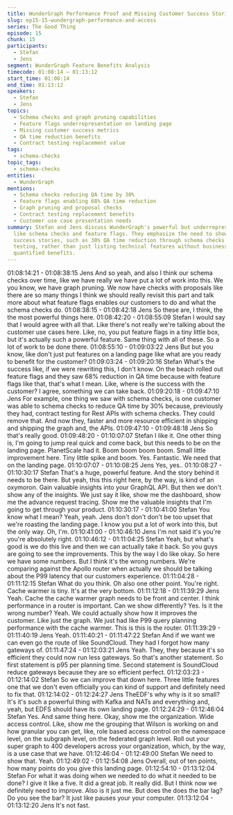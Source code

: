 ```yaml
---
title: WunderGraph Performance Proof and Missing Customer Success Stories
slug: ep15-15-wundergraph-performance-and-access
series: The Good Thing
episode: 15
chunk: 15
participants:
  - Stefan
  - Jens
segment: WunderGraph Feature Benefits Analysis
timecode: 01:08:14 – 01:13:12
start_time: 01:08:14
end_time: 01:13:12
speakers:
  - Stefan
  - Jens
topics:
  - Schema checks and graph pruning capabilities
  - Feature flags underrepresentation on landing page
  - Missing customer success metrics
  - QA time reduction benefits
  - Contract testing replacement value
tags:
  - schema-checks
topic_tags:
  - schema-checks
entities:
  - WunderGraph
mentions:
  - Schema checks reducing QA time by 30%
  - Feature flags enabling 68% QA time reduction
  - Graph pruning and proposal checks
  - Contract testing replacement benefits
  - Customer use case presentation needs
summary: Stefan and Jens discuss WunderGraph's powerful but underrepresented features
  like schema checks and feature flags. They emphasize the need to showcase customer
  success stories, such as 30% QA time reduction through schema checks replacing contract
  testing, rather than just listing technical features without business context and
  quantified benefits.
---
```


01:08:14:21 - 01:08:38:15
Jens
And so yeah, and also I think our schema checks over time, like we have really we have put a
lot of work into this. We you know, we have graph pruning. We now have checks with proposals
like there are so many things I think we should really revisit this part and talk more about what
feature flags enables our customers to do and what the schema checks do.
01:08:38:15 - 01:08:42:18
Jens
So these are, I think, the the most powerful things here.
01:08:42:20 - 01:08:55:09
Stefan
I would say that I would agree with all that. Like there's not really we're talking about the
customer use cases here. Like, no, you put feature flags in a tiny little box, but it's actually such
a powerful feature. Same thing with all of these. So a lot of work to be done there.
01:08:55:10 - 01:09:03:22
Jens
But but you know, like don't just put features on a landing page like what are you ready to
benefit for the customer?
01:09:03:24 - 01:09:20:16
Stefan
What's the success like, if we were rewriting this, I don't know. On the beach rolled out feature
flags and they saw 68% reduction in QA time because with feature flags like that, that's what I
mean. Like, where is the success with the customer? I agree, something we can take back.
01:09:20:18 - 01:09:47:10
Jens
For example, one thing we saw with schema checks, is one customer was able to schema
checks to reduce QA time by 30% because, previously they had, contract testing for Rest APIs
with schema checks. They could remove that. And now they, faster and more resource efficient
in shipping and shipping the graph and, the APIs.
01:09:47:10 - 01:09:48:18
Jens
So that's really good.
01:09:48:20 - 01:10:07:07
Stefan
I like it. One other thing is, I'm going to jump real quick and come back, but this needs to be on
the landing page. PlanetScale had it. Boom boom boom boom. Small little improvement here.
Tiny little spike and boom. Yes. Fantastic. We need that on the landing page.
01:10:07:07 - 01:10:08:25
Jens
Yes, yes..
01:10:08:27 - 01:10:30:17
Stefan
That's a huge, powerful feature. And the story behind it needs to be there. But yeah, this this
right here, by the way, is kind of an oxymoron. Gain valuable insights into your GraphQL API.
But then we don't show any of the insights. We just say it like, show me the dashboard, show
me the advance request tracing. Show me the valuable insights that I'm going to get through
your product.
01:10:30:17 - 01:10:41:00
Stefan
You know what I mean? Yeah, yeah. Jens don't don't don't be too upset that we're roasting the
landing page. I know you put a lot of work into this, but the only way. Oh, I'm.
01:10:41:00 - 01:10:46:10
Jens
I'm not said it's you're you're absolutely right.
01:10:46:12 - 01:11:04:25
Stefan
Yeah, but what's good is we do this live and then we can actually take it back. So you guys are
going to see the improvements. This by the way I do like okay. So here we have some numbers.
But I think it's the wrong numbers. We're comparing against the Apollo router when actually we
should be talking about the P99 latency that our customers experience.
01:11:04:28 - 01:11:12:15
Stefan
What do you think. Oh also one other point. You're right. Cache warmer is tiny. It's at the very
bottom.
01:11:12:18 - 01:11:39:29
Jens
Yeah. Cache the cache warmer graph needs to be front and center. I think performance in a
router is important. Can we show differently? Yes. Is it the wrong number? Yeah. We could
actually show how it improves the customer. Like just the graph. We just had like P99 query
planning performance with the cache warmer. This is this is the router.
01:11:39:29 - 01:11:40:19
Jens
Yeah.
01:11:40:21 - 01:11:47:22
Stefan
And if we want we can even go the route of like SoundCloud. They had I forgot how many
gateways of.
01:11:47:24 - 01:12:03:21
Jens
Yeah. They, they because it's so efficient they could now run less gateways. So that's another
statement. So first statement is p95 per planning time. Second statement is SoundCloud reduce
gateways because they are so efficient perfect.
01:12:03:23 - 01:12:14:02
Stefan
So we can improve that down here. Three little features one that we don't even officially you can
kind of support and definitely need to fix that.
01:12:14:02 - 01:12:24:27
Jens
TheEDF's why why is it so small? It's it's such a powerful thing with Kafka and NATs and
everything and, yeah, but EDFS should have its own landing page.
01:12:24:29 - 01:12:46:04
Stefan
Yes. And same thing here. Okay, show me the organization. Wide access control. Like, show
me the grouping that Wilson is working on and how granular you can get, like, role based
access control on the namespace level, on the subgraph level, on the federated graph level.
Roll out your super graph to 400 developers across your organization, which, by the way, is a
use case that we have.
01:12:46:04 - 01:12:49:00
Stefan
We need to show that. Yeah.
01:12:49:02 - 01:12:54:08
Jens
Overall, out of ten points, how many points do you give this landing page.
01:12:54:10 - 01:13:12:04
Stefan
For what it was doing when we needed to do what it needed to be done? I give it like a five. It
did a great job. It really did. But I think now we definitely need to improve. Also is it just me. But
does the does the bar lag? Do you see the bar? It just like pauses your your computer.
01:13:12:04 - 01:13:12:20
Jens
It's not fast.